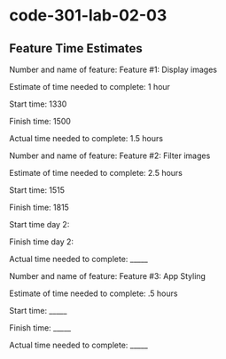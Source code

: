 # code-301-lab-02-03

## Feature Time Estimates

Number and name of feature: Feature #1: Display images

Estimate of time needed to complete: 1 hour

Start time: 1330

Finish time: 1500

Actual time needed to complete: 1.5 hours

Number and name of feature: Feature #2: Filter images

Estimate of time needed to complete: 2.5 hours

Start time: 1515

Finish time: 1815

Start time day 2:

Finish time day 2:

Actual time needed to complete: _____

Number and name of feature: Feature #3: App Styling

Estimate of time needed to complete: .5 hours

Start time: _____

Finish time: _____

Actual time needed to complete: _____